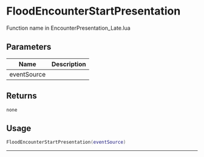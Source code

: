# FloodEncounterStartPresentation

Function name in EncounterPresentation_Late.lua

## Parameters

| Name        | Description |
| ----------- | ----------- |
| eventSource |             |

## Returns

`none`

## Usage

```lua
FloodEncounterStartPresentation(eventSource)
```

---
